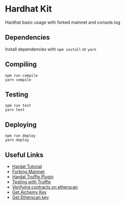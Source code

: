 # Hardhat Kit

Hardhat basic usage with forked mainnet and console.log

## Dependencies

Install dependencies with `npm install` or `yarn`

## Compiling

```
npm run compile
yarn compile
```

## Testing

```
npm run test
yarn test
```

## Deploying

```
npm run deploy
yarn deploy
```

## Useful Links

- [Hardat Tutorial](https://hardhat.org/tutorial/)
- [Forking Mainnet](https://hardhat.org/guides/mainnet-forking.html)
- [Hardat Truffle Plugin](https://github.com/nomiclabs/hardhat/tree/master/packages/hardhat-truffle5)
- [Testing with Truffle](https://hardhat.org/guides/truffle-testing.html#testing-with-web3-js-truffle)
- [Verifying contracts on etherscan](https://www.npmjs.com/package/@nomiclabs/hardhat-etherscan)
- [Get Alchemy Key](https://www.alchemyapi.io/)
- [Get Etherscan key](https://etherscan.io/register)
